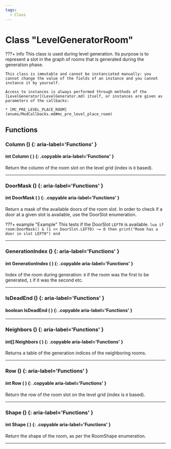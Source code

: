 ```yaml
---
tags:
  - Class
---
```

# Class "LevelGeneratorRoom"

???+ info
    This class is used during level generation. Its purpose is to represent a slot in the graph of rooms that is generated during the generation phase.
    
    This class is immutable and cannot be instanciated manually: you cannot change the value of the fields of an instance and you cannot instance it by yourself.
    
    Access to instances is always performed through methods of the [LevelGenerator](LevelGenerator.md) itself, or instances are given as parameters of the callbacks:  
    
    * [MC_PRE_LEVEL_PLACE_ROOM](enums/ModCallbacks.md#mc_pre_level_place_room)

## Functions

### Column () {: aria-label='Functions' }
#### int Column ( ) {: .copyable aria-label='Functions' }
Return the column of the room slot on the level grid (index is `0` based).

___
### DoorMask () {: aria-label='Functions' }
#### int DoorMask ( ) {: .copyable aria-label='Functions' }
Return a mask of the available doors of the room slot.
In order to check if a door at a given slot is available, use the DoorSlot enumeration.

???+ example "Example"
    This tests if the DoorSlot `LEFT0` is available.
    ```lua
    if room:DoorMask() & (1 << DoorSlot.LEFT0) ~= 0 then
        print("Room has a door in slot LEFT0")
    end
    ```

___
### GenerationIndex () {: aria-label='Functions' }
#### int GenerationIndex ( ) {: .copyable aria-label='Functions' }
Index of the room during generation: `0` if the room was the first to be generated, `1` if it was the second etc.

___
### IsDeadEnd () {: aria-label='Functions' }
#### boolean IsDeadEnd ( ) {: .copyable aria-label='Functions' }

___
### Neighbors () {: aria-label='Functions' }
#### int[] Neighbors ( ) {: .copyable aria-label='Functions' }
Returns a table of the generation indices of the neighboring rooms.

___
### Row () {: aria-label='Functions' }
#### int Row ( ) {: .copyable aria-label='Functions' }
Return the row of the room slot on the level grid (index is `0` based).

___
### Shape () {: aria-label='Functions' }
#### int Shape ( ) {: .copyable aria-label='Functions' }
Return the shape of the room, as per the RoomShape enumeration.

___